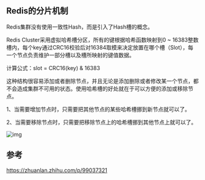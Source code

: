 ##  Redis的分片机制

Redis集群没有使用一致性Hash，而是引入了Hash槽的概念。

Redis Cluster采用虚拟哈希槽分区，所有的键根据哈希函数映射到0 ~ 16383整数槽内，每个key通过CRC16校验后对16384取模来决定放置在哪个槽（Slot），每一个节点负责维护一部分槽以及槽所映射的键值数据。

计算公式：slot = CRC16(key) & 16383

这种结构很容易添加或者删除节点，并且无论是添加删除或者修改某一个节点，都不会造成集群不可用的状态。使用哈希槽的好处就在于可以方便的添加或移除节点。

1、当需要增加节点时，只需要把其他节点的某些哈希槽挪到新节点就可以了。

2、当需要移除节点时，只需要把移除节点上的哈希槽挪到其他节点上就可以了。

![img](https://pic4.zhimg.com/80/v2-a372d2abb3f9fe189c5f0ddac17e3827_720w.jpg)

## 参考

https://zhuanlan.zhihu.com/p/99037321

